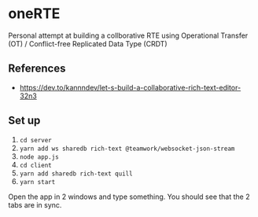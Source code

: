 # oneRTE

Personal attempt at building a collborative RTE using Operational Transfer (OT) / Conflict-free Replicated Data Type (CRDT)

## References

- https://dev.to/kannndev/let-s-build-a-collaborative-rich-text-editor-32n3

## Set up
1. `cd server`
2. `yarn add ws sharedb rich-text @teamwork/websocket-json-stream`
3. `node app.js`
3. `cd client`
4. `yarn add sharedb rich-text quill`
5. `yarn start`

Open the app in 2 windows and type something. You should see that the 2 tabs are in sync.